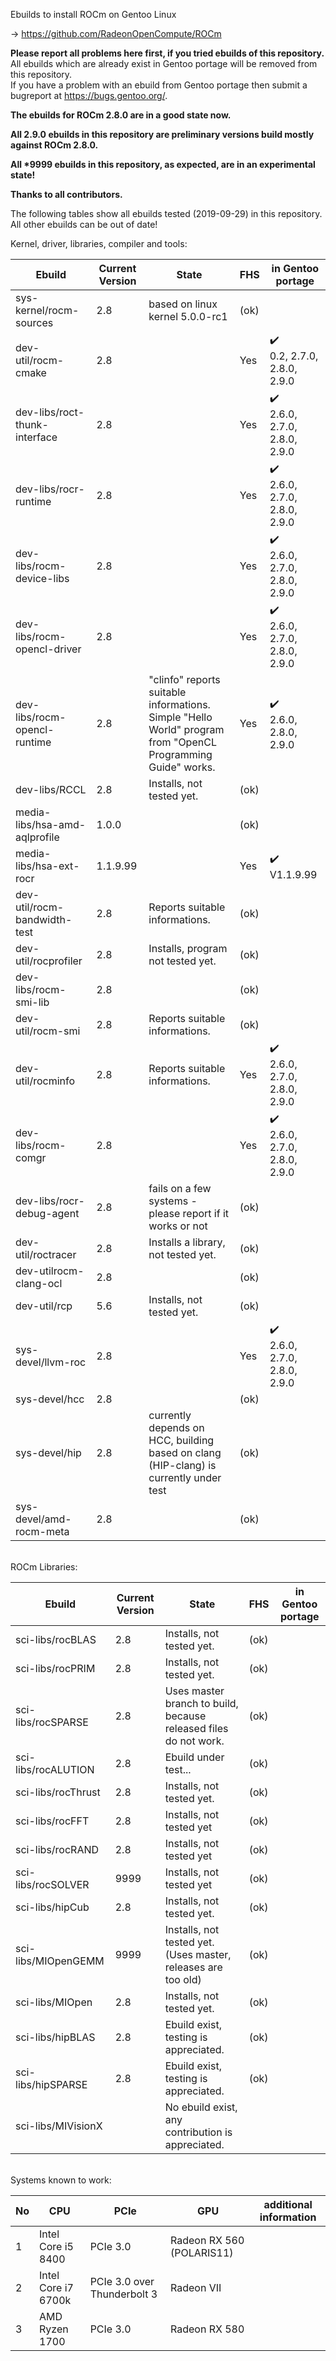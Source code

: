 Ebuilds to install ROCm on Gentoo Linux

-> https://github.com/RadeonOpenCompute/ROCm

**Please report all problems here first, if you tried ebuilds of this repository.**<br>
All ebuilds which are already exist in Gentoo portage will be removed from this repository.<br>
If you have a problem with an ebuild from Gentoo portage then submit a bugreport at https://bugs.gentoo.org/.

**The ebuilds for ROCm 2.8.0 are in a good state now.**<br>

**All 2.9.0 ebuilds in this repository are preliminary versions build mostly against ROCm 2.8.0.**

**All *9999 ebuilds in this repository, as expected, are in an experimental state!**<br>

**Thanks to all contributors.**

The following tables show all ebuilds tested (2019-09-29) in this repository. <br>
All other ebuilds can be out of date!

Kernel, driver, libraries, compiler and tools:

|Ebuild|Current Version|State| FHS | in Gentoo portage| 
|---|---|---|---|---|
|sys-kernel/rocm-sources| 2.8 | based on linux kernel 5.0.0-rc1 | (ok) |  |
|dev-util/rocm-cmake| 2.8 | | Yes | :heavy_check_mark:<br> 0.2, 2.7.0, 2.8.0, 2.9.0 |
|dev-libs/roct-thunk-interface| 2.8 |  | Yes | :heavy_check_mark:<br> 2.6.0, 2.7.0, 2.8.0, 2.9.0 |
|dev-libs/rocr-runtime| 2.8 | | Yes | :heavy_check_mark:<br> 2.6.0, 2.7.0, 2.8.0, 2.9.0 |
|dev-libs/rocm-device-libs | 2.8 | | Yes | :heavy_check_mark:<br> 2.6.0, 2.7.0, 2.8.0, 2.9.0 |
|dev-libs/rocm-opencl-driver | 2.8 | | Yes | :heavy_check_mark:<br> 2.6.0, 2.7.0, 2.8.0, 2.9.0 |
|dev-libs/rocm-opencl-runtime| 2.8 | "clinfo" reports suitable informations.<br> Simple "Hello World" program from "OpenCL Programming Guide" works. | Yes | :heavy_check_mark:<br> 2.6.0, 2.8.0, 2.9.0 |
|dev-libs/RCCL | 2.8 | Installs, not tested yet. | (ok) | |
|media-libs/hsa-amd-aqlprofile| 1.0.0 | | (ok) | |
|media-libs/hsa-ext-rocr| 1.1.9.99 | | Yes | :heavy_check_mark:<br> V1.1.9.99 |
|dev-util/rocm-bandwidth-test| 2.8 | Reports suitable informations. | (ok) |  |
|dev-util/rocprofiler| 2.8 | Installs, program not tested yet. | (ok) | |
|dev-libs/rocm-smi-lib| 2.8 |  | (ok) | |
|dev-util/rocm-smi| 2.8 | Reports suitable informations. | (ok) | |
|dev-util/rocminfo| 2.8 | Reports suitable informations. | Yes | :heavy_check_mark:<br> 2.6.0, 2.7.0, 2.8.0, 2.9.0 |
|dev-libs/rocm-comgr| 2.8 | | Yes | :heavy_check_mark:<br> 2.6.0, 2.7.0, 2.8.0, 2.9.0 | 
|dev-libs/rocr-debug-agent | 2.8 | fails on a few systems - please report if it works or not | (ok) | |
|dev-util/roctracer| 2.8 | Installs a library, not tested yet. | (ok) | |
|dev-utilrocm-clang-ocl| 2.8 | | (ok) | |
|dev-util/rcp| 5.6 | Installs, not tested yet.  | (ok) | |
|sys-devel/llvm-roc | 2.8 | | Yes |:heavy_check_mark:<br> 2.6.0, 2.7.0, 2.8.0, 2.9.0 | |
|sys-devel/hcc| 2.8 |  | (ok) | |
|sys-devel/hip| 2.8 | currently depends on HCC, building based on clang (HIP-clang) is currently under test | (ok) | |
|sys-devel/amd-rocm-meta| 2.8 | | (ok) | |

<br>
ROCm Libraries:

|Ebuild|Current Version|State|FHS|in Gentoo portage|
|---|---|---|---|---|
|sci-libs/rocBLAS| 2.8 | Installs, not tested yet. | (ok) | |
|sci-libs/rocPRIM| 2.8 | Installs, not tested yet. | (ok) | |
|sci-libs/rocSPARSE| 2.8 | Uses master branch to build, because released files do not work. | (ok) | |
|sci-libs/rocALUTION| 2.8 | Ebuild under test... | (ok) | |
|sci-libs/rocThrust| 2.8 | Installs, not tested yet. | (ok) | |
|sci-libs/rocFFT| 2.8 | Installs, not tested yet | (ok) | |
|sci-libs/rocRAND| 2.8 | Installs, not tested yet | (ok) |  |
|sci-libs/rocSOLVER| 9999 | Installs, not tested yet | (ok) | |
|sci-libs/hipCub | 2.8 | Installs, not tested yet. | (ok)| |
|sci-libs/MIOpenGEMM | 9999 | Installs, not tested yet. (Uses master, releases are too old) | (ok) | |
|sci-libs/MIOpen | 2.8 | Installs, not tested yet. | (ok) | |
|sci-libs/hipBLAS | 2.8 | Ebuild exist, testing is appreciated. | (ok) | |
|sci-libs/hipSPARSE | 2.8 | Ebuild exist, testing is appreciated. | (ok) | |
|sci-libs/MIVisionX | | No ebuild exist, any contribution is appreciated. | | |

<br>
Systems known to work:

| No | CPU | PCIe |  GPU | additional information |
|---|---|---|---|---|
| 1 | Intel Core i5 8400 | PCIe 3.0 | Radeon RX 560 (POLARIS11) | |
| 2 | Intel Core i7 6700k | PCIe 3.0 over Thunderbolt 3 | Radeon VII | |
| 3 | AMD Ryzen 1700 | PCIe 3.0 | Radeon RX 580 | |
